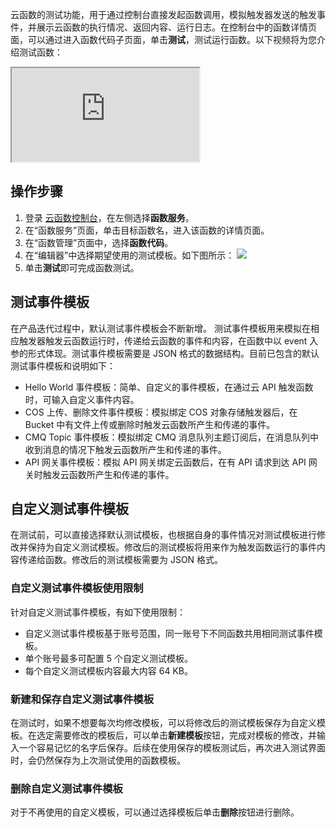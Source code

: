 云函数的测试功能，用于通过控制台直接发起函数调用，模拟触发器发送的触发事件，并展示云函数的执行情况、返回内容、运行日志。在控制台中的函数详情页面，可以通过进入函数代码子页面，单击**测试**，测试运行函数。以下视频将为您介绍测试函数：
<div class="doc-video-mod"><iframe src="https://cloud.tencent.com/edu/learning/quick-play/2939-54953?source=gw.doc.media&withPoster=1&notip=1"></iframe></div>

## 操作步骤
1. 登录 [云函数控制台](https://console.cloud.tencent.com/scf/index?rid=1)，在左侧选择**函数服务**。
2. 在“函数服务”页面，单击目标函数名，进入该函数的详情页面。
3. 在“函数管理”页面中，选择**函数代码**。
4. 在“编辑器”中选择期望使用的测试模板。如下图所示： 
![](https://main.qcloudimg.com/raw/cc94df504d55656b866ab8417cff7a3b.png)
5. 单击**测试**即可完成函数测试。


## 测试事件模板
在产品迭代过程中，默认测试事件模板会不断新增。
测试事件模板用来模拟在相应触发器触发云函数运行时，传递给云函数的事件和内容，在函数中以 event 入参的形式体现。测试事件模板需要是 JSON 格式的数据结构。目前已包含的默认测试事件模板和说明如下：
* Hello World 事件模板：简单、自定义的事件模板，在通过云 API 触发函数时，可输入自定义事件内容。
* COS 上传、删除文件事件模板：模拟绑定 COS 对象存储触发器后，在 Bucket 中有文件上传或删除时触发云函数所产生和传递的事件。
* CMQ Topic 事件模板：模拟绑定 CMQ 消息队列主题订阅后，在消息队列中收到消息的情况下触发云函数所产生和传递的事件。
* API 网关事件模板：模拟 API 网关绑定云函数后，在有 API 请求到达 API 网关时触发云函数所产生和传递的事件。

## 自定义测试事件模板
在测试前，可以直接选择默认测试模板，也根据自身的事件情况对测试模板进行修改并保持为自定义测试模板。修改后的测试模板将用来作为触发函数运行的事件内容传递给函数。修改后的测试模板需要为 JSON 格式。

### 自定义测试事件模板使用限制
针对自定义测试事件模板，有如下使用限制：
- 自定义测试事件模板基于账号范围，同一账号下不同函数共用相同测试事件模板。
- 单个账号最多可配置 5 个自定义测试模板。
- 每个自定义测试模板内容最大内容 64 KB。

### 新建和保存自定义测试事件模板
在测试时，如果不想要每次均修改模板，可以将修改后的测试模板保存为自定义模板。在选定需要修改的模板后，可以单击**新建模板**按钮，完成对模板的修改，并输入一个容易记忆的名字后保存。后续在使用保存的模板测试后，再次进入测试界面时，会仍然保存为上次测试使用的函数模板。

### 删除自定义测试事件模板
对于不再使用的自定义模板，可以通过选择模板后单击**删除**按钮进行删除。



